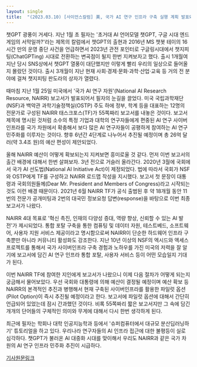```yaml
---
layout: single
title:  "(2023.03.10) [사이언스칼럼] 美, 국가 AI 연구 인프라 구축 실행 계획 발표와 시사점"
---
```


챗GPT 광풍이 거세다. 지난 1월 초 필자는 '초거대 AI 언어모델 챗GPT, 구글 시대 엔드게임의 서막일까?'라는 제목의 칼럼에서 챗GPT의 출현과 2016년 MS 챗봇 테이의 16시간 만의 운영 중단 사건을 언급하면서 2023년 관전 포인터로 구글링시대에서 챗지피팅(ChatGPTing) 시대로 전환하는 변곡점이 될지 한번 지켜보자고 했다. 출시 1개월여 지난 당시 SNS상에서 챗GPT 열풍이 대단했지만 이렇게 빨리 우리의 일상으로 들어올지 몰랐던 것이다. 출시 3개월이 지난 현재 사회·경제·문화·과학·산업·교육 등 거의 전 분야에 걸쳐 챗지피팅 판도라의 상자가 열렸다.

때마침 지난 1월 25일 미국에서 '국가 AI 연구 자원'(National AI Research Resource, NAIRR) 보고서가 발표되어서 필자의 눈길을 끌었다. 미국 국립과학재단(NSF)과 백악관 과학기술정책실(OSTP) 주도 하에 정부, 학계 등을 대표하는 12명의 전문가로 구성된 NAIRR 태스크포스(TF)가 55쪽짜리 보고서를 내놓은 것이다. 보고서 제목에 명시된 것처럼 소수의 특정 기업과 대학의 연구자들에게 편중된 AI 연구 사이버인프라를 국가 차원에서 확충해서 보다 많은 AI 연구자들이 공평하게 참여하는 AI 연구 민주화를 이루자는 것이다. 향후 6년간 4단계로 나누어서 추진될 예정이며 총 26억 달러(약 3.4조 원)의 예산 편성이 제안되었다.

올해 NAIRR 예산이 어떻게 확보되는지 지켜보면 흥미로울 것 같다. 먼저 이번 보고서의 출간 배경에 대해서 한번 살펴보자. 3년 전으로 거슬러 올라간다. 2020년 3월에 국회에서 국가 AI 선도법(National AI Initiative Act)이 제정되었다. 법에 따라서 국회가 NSF와 OSTP에게 TF를 구성하고 NAIRR 로드맵 작성을 지시했다. 보고서 첫 문장이 대통령과 국회의원들께(Dear Mr. President and Members of Congress)라고 시작되는 것도 이런 배경 때문이다. 2021년 6월 NAIRR TF가 공식 출범된 후 약 18개월 동안 11번의 전문가 공개미팅과 2번의 대국민 정보요청 답변(response)을 바탕으로 이번 최종보고서가 나왔다.

NAIRR 4대 목표로 '혁신 촉진, 인재의 다양성 증대, 역량 향상, 신뢰할 수 있는 AI 발전'가 제시되었다. 통합 포탈 구축을 통한 컴퓨팅 및 데이터 자원, 테스트베드, 소프트웨어, 사용자 지원 서비스 제공이라고 명시함으로써 NAIRR이 단순한 하드웨어 인프라 구축뿐만 아니라 커뮤니티 활성화도 강조한다. 지난 10년 이상의 NSF의 엑시드와 엑세스 프로젝트를 통해서 국가 사이버인프라 구축 경험과 노하우를 가진 미국의 저력을 잘 알기에 보고서에 담긴 AI 연구 인프라 통합 포탈, 사용자 서비스 등이 어떤 모습일지 기대가 된다.

이번 NAIRR TF에 참여한 지인에게 보고서가 나왔으니 이제 다음 절차가 어떻게 되는지 궁금해서 물어보았다. 우선 국회와 대통령에 의해 예산이 결정될 예정이며 예산 확보 등 NAIRR의 본격적인 추진과 병행해서 현재 구축된 사이버인프라를 활용한 파일럿 옵션(Pilot Option)이 즉시 추진될 예정이라고 한다. 보고서에 파일럿 옵션에 대해서 간단히 언급되어 있었는데 잠시 간과했던 것이다. 비록 55쪽짜리 짧은 보고서지만 그 속에 담긴 개개의 단어들의 구체적인 의미와 무게에 대해서 다시 한번 생각하게 된다.

최근에 필자는 학회나 대학 인공지능학과 등에서 '슈퍼컴퓨터에서 대규모 분산딥러닝하기' 튜토리얼을 하고 있다. 우리나라 연구자들의 AI 인프라 접근에 대한 불평등이 실로 심각하다. 챗GPT가 불러온 AI 대중화 시대를 맞이해서 우리도 NAIRR과 같은 국가 차원의 AI 연구 인프라 민주화 추진이 시급하다.

[기사원문링크](http://www.joongdo.co.kr/web/view.php?lcode=&series=&key=20230309010002553)
